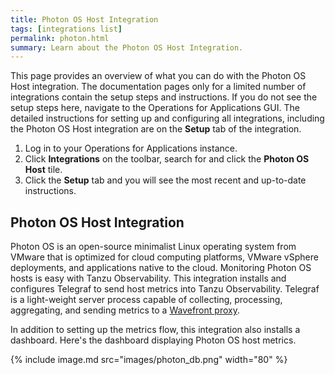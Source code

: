 ```yaml
---
title: Photon OS Host Integration
tags: [integrations list]
permalink: photon.html
summary: Learn about the Photon OS Host Integration.
---
```


This page provides an overview of what you can do with the Photon OS Host integration. The documentation pages only for a limited number of integrations contain the setup steps and instructions. If you do not see the setup steps here, navigate to the Operations for Applications GUI. The detailed instructions for setting up and configuring all integrations, including the Photon OS Host integration are on the **Setup** tab of the integration.

1. Log in to your Operations for Applications instance. 
2. Click **Integrations** on the toolbar, search for and click the **Photon OS Host** tile. 
3. Click the **Setup** tab and you will see the most recent and up-to-date instructions.

## Photon OS Host Integration

Photon OS is an open-source minimalist Linux operating system from VMware that is optimized for cloud computing platforms, VMware vSphere deployments, and applications native to the cloud. Monitoring Photon OS hosts is easy with Tanzu Observability. This integration installs and configures Telegraf to send host metrics
into Tanzu Observability. Telegraf is a light-weight server process capable of collecting, processing, aggregating, and sending metrics to a [Wavefront proxy](https://docs.wavefront.com/proxies.html).

In addition to setting up the metrics flow, this integration also installs a dashboard. Here's the dashboard displaying Photon OS host metrics.

{% include image.md src="images/photon_db.png" width="80" %}



